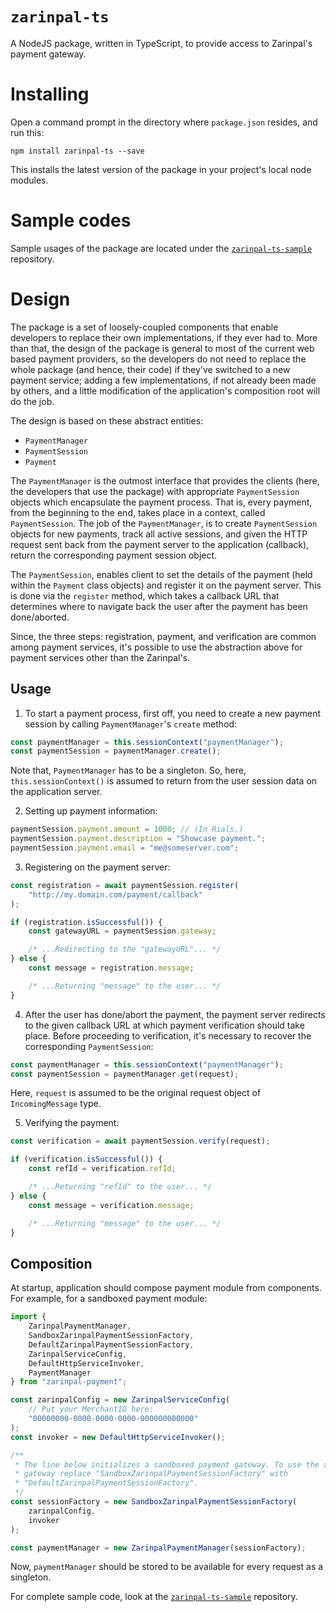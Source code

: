 # `zarinpal-ts`

A NodeJS package, written in TypeScript, to provide access to Zarinpal's payment gateway.

# Installing

Open a command prompt in the directory where `package.json` resides, and run this:

```
npm install zarinpal-ts --save
```

This installs the latest version of the package in your project's local node modules.

# Sample codes

Sample usages of the package are located under the [`zarinpal-ts-sample`](https://github.com/babakks/zarinpal-ts-sample) repository.

# Design

The package is a set of loosely-coupled components that enable developers to
replace their own implementations, if they ever had to. More than that, the
design of the package is general to most of the current web based payment
providers, so the developers do not need to replace the whole package (and hence,
their code) if they've switched to a new payment service; adding a few
implementations, if not already been made by others, and a little modification
of the application's composition root will do the job.

The design is based on these abstract entities:

-   `PaymentManager`
-   `PaymentSession`
-   `Payment`

The `PaymentManager` is the outmost interface that provides the clients (here,
the developers that use the package) with appropriate `PaymentSession` objects
which encapsulate the payment process. That is, every payment, from the
beginning to the end, takes place in a context, called `PaymentSession`. The job
of the `PaymentManager`, is to create `PaymentSession` objects for new payments,
track all active sessions, and given the HTTP request sent back from the payment
server to the application (callback), return the corresponding payment session
object.

The `PaymentSession`, enables client to set the details of the payment (held
within the `Payment` class objects) and register it on the payment server. This
is done via the `register` method, which takes a callback URL that determines
where to navigate back the user after the payment has been done/aborted.

Since, the three steps: registration, payment, and verification are common among
payment services, it's possible to use the abstraction above for payment
services other than the Zarinpal's.

## Usage

1. To start a payment process, first off, you need to create a new payment session
   by calling `PaymentManager`'s `create` method:

```ts
const paymentManager = this.sessionContext("paymentManager");
const paymentSession = paymentManager.create();
```

Note that, `PaymentManager` has to be a singleton. So, here,
`this.sessionContext()` is assumed to return from the user session data on the
application server.

2. Setting up payment information:

```ts
paymentSession.payment.amount = 1000; // (In Rials.)
paymentSession.payment.description = "Showcase payment.";
paymentSession.payment.email = "me@someserver.com";
```

3. Registering on the payment server:

```ts
const registration = await paymentSession.register(
    "http://my.domain.com/payment/callback"
);

if (registration.isSuccessful()) {
    const gatewayURL = paymentSession.gateway;

    /* ...Redirecting to the "gatewayURL"... */
} else {
    const message = registration.message;

    /* ...Returning "message" to the user... */
}
```

4. After the user has done/abort the payment, the payment server redirects to
   the given callback URL at which payment verification should take place. Before proceeding to verification, it's necessary to recover the corresponding
   `PaymentSession`:

```ts
const paymentManager = this.sessionContext("paymentManager");
const paymentSession = paymentManager.get(request);
```

Here, `request` is assumed to be the original request object of
`IncomingMessage` type.

5. Verifying the payment:

```ts
const verification = await paymentSession.verify(request);

if (verification.isSuccessful()) {
    const refId = verification.refId;

    /* ...Returning "refId" to the user... */
} else {
    const message = verification.message;

    /* ...Returning "message" to the user... */
}
```

## Composition

At startup, application should compose payment module from components. For
example, for a sandboxed payment module:

```ts
import {
    ZarinpalPaymentManager,
    SandboxZarinpalPaymentSessionFactory,
    DefaultZarinpalPaymentSessionFactory,
    ZarinpalServiceConfig,
    DefaultHttpServiceInvoker,
    PaymentManager
} from "zarinpal-payment";

const zarinpalConfig = new ZarinpalServiceConfig(
    // Put your MerchantID here:
    "00000000-0000-0000-0000-000000000000"
);
const invoker = new DefaultHttpServiceInvoker();

/**
 * The line below initializes a sandboxed payment gateway. To use the actual
 * gateway replace "SandboxZarinpalPaymentSessionFactory" with
 * "DefaultZarinpalPaymentSessionFactory".
 */
const sessionFactory = new SandboxZarinpalPaymentSessionFactory(
    zarinpalConfig,
    invoker
);

const paymentManager = new ZarinpalPaymentManager(sessionFactory);
```

Now, `paymentManager` should be stored to be available for every request as a
singleton.

For complete sample code, look at the
[`zarinpal-ts-sample`](https://github.com/babakks/zarinpal-ts-sample) repository.
